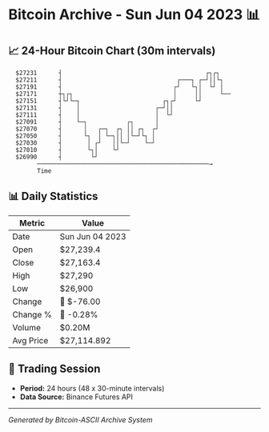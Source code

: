 # Bitcoin Archive - Sun Jun 04 2023 📊

## 📈 24-Hour Bitcoin Chart (30m intervals)

```
  $27231      ┤                                        ┌┐┌┐    
  $27211      ┤                                ┌───┐ ┌─┘││└┐   
  $27191      ┤                               ┌┘   └┐│  └┘ │   
  $27171      ┼┐┌┐                            │     ││     └── 
  $27151      ┤└┘└─┐                       ┌┐┌┘     └┘         
  $27131      ┤    │                     ┌─┘││                 
  $27111      ┤    │                     │  └┘                 
  $27091      ┤    └─┐           ┌┐      │                     
  $27070      ┤      │   ┌─┐  ┌┐ ││ ┌┐  ┌┘                     
  $27050      ┤      └┐  │ └─┐││ │└─┘└┐ │                      
  $27030      ┤       │ ┌┘   ││└─┘    └─┘                      
  $27010      ┤       └┐│    └┘                                
  $26990      ┤        └┘                                      
        ────────────────────────────────────────────────→
        Time
```

## 📊 Daily Statistics

| Metric | Value |
|--------|-------|
| Date | Sun Jun 04 2023 |
| Open | $27,239.4 |
| Close | $27,163.4 |
| High | $27,290 |
| Low | $26,900 |
| Change | 🔴 $-76.00 |
| Change % | 🔴 -0.28% |
| Volume | $0.20M |
| Avg Price | $27,114.892 |

## 📅 Trading Session

- **Period:** 24 hours (48 x 30-minute intervals)
- **Data Source:** Binance Futures API

---
*Generated by Bitcoin-ASCII Archive System*
